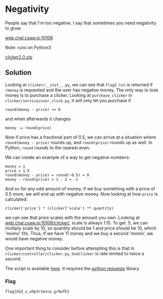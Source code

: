 # Negativity
People say that I'm too negative. I say that sometimes you need negativity to grow.

[web.chal.csaw.io:10106](http://web.chal.csaw.io:10106)

Note: runs on Python3

[clicker2.0.zip](https://github.com/cppio/CSAW-RED-Quals-2018-Writeups/raw/master/Web/clicker2.0.zip)
## Solution
Looking at `clicker/__init__.py`, we can see that `flag2.txt` is returned if `/money` is requested and the user has negative money. The only way to lose money is to purchase a clicker. Looking at `purchase_clicker` in `clicker/service/user_click.py`, it will only let you purchase if
```python3
round(money - price) >= 0
```
and when afterwards it changes
```python3
money -= round(price)
```
Now if price has a fractional part of 0.5, we can arrive at a situation where `round(money - price)` rounds up, and `round(price)` rounds up as well. In Python, `round` rounds to the nearest even.

We can create an example of a way to get negative numbers:
```python3
money = 1
price = 1.5
round(money - price) = round(-0.5) = 0
money - round(price) = 1 - 2 = -1
```
And so for any odd amount of money, if we buy something with a price of 0.5 more, we will end up with negative money. Now looking at how `price` is calculated:
```python3
clicker['price'] * (clicker['scale'] ** quantity)
```
we can see that price scales with the amount you own. Looking at [web.chal.csaw.io:10106/clicker/](http://web.chal.csaw.io:10106/clicker/), scale is always 1.15. To get .5, we can multiply scale by 10, so quantity should be 1 and price should be 10, which 'momo' fits. Thus, if we have 11 money and we buy a second 'momo', we would have negative money.

One important thing to consider before attempting this is that in `clicker/controller/clicker.py`, `UseClicker` is rate-limited to twice a second.

The script is available [here](https://github.com/cppio/CSAW-RED-Quals-2018-Writeups/blob/master/Web/negativity.py). It requires the [python requests](http://python-requests.org/) library.
### Flag
`flag{d1d_u_eXp3r1ence_gr0wTh}`
